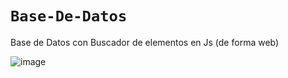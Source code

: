 # `Base-De-Datos`

Base de Datos con Buscador de elementos en Js (de forma web)

![image](https://user-images.githubusercontent.com/55964635/172660003-ec8e4ab5-9c90-42f1-9275-2820d9d4030b.png)


